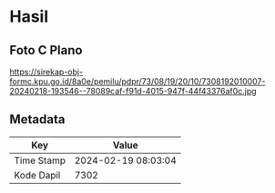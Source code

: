 # Hasil

## Foto C Plano

https://sirekap-obj-formc.kpu.go.id/8a0e/pemilu/pdpr/73/08/19/20/10/7308192010007-20240218-193546--78089caf-f91d-4015-947f-44f43376af0c.jpg


## Metadata

| Key        | Value               |
| ---------- | ------------------- |
| Time Stamp | 2024-02-19 08:03:04 |
| Kode Dapil | 7302                |



